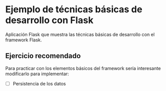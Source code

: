# Ejemplo de técnicas básicas de desarrollo con Flask  
Aplicación Flask que muestra las técnicas básicas de desarrollo con el framework Flask.  

## Ejercicio recomendado
Para practicar con los elementos básicos del framework sería interesante modificarlo para implementar:
- [ ] Persistencia de los datos 
